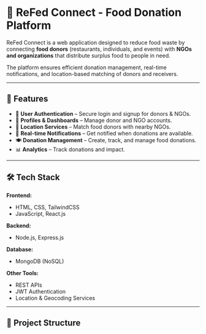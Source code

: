 # 🍴 ReFed Connect - Food Donation Platform  

ReFed Connect is a web application designed to reduce food waste by connecting **food donors** (restaurants, individuals, and events) with **NGOs and organizations** that distribute surplus food to people in need.  

The platform ensures efficient donation management, real-time notifications, and location-based matching of donors and receivers.  

---

## 🚀 Features  

- 👤 **User Authentication** – Secure login and signup for donors & NGOs.  
- 📝 **Profiles & Dashboards** – Manage donor and NGO accounts.  
- 📍 **Location Services** – Match food donors with nearby NGOs.  
- 🔔 **Real-time Notifications** – Get notified when donations are available.  
- 🍽 **Donation Management** – Create, track, and manage food donations.  
- 📊 **Analytics** – Track donations and impact.  

---

## 🛠 Tech Stack  

**Frontend:**  
- HTML, CSS, TailwindCSS  
- JavaScript, React.js  

**Backend:**  
- Node.js, Express.js  

**Database:**  
- MongoDB (NoSQL)  

**Other Tools:**  
- REST APIs  
- JWT Authentication  
- Location & Geocoding Services  

---

## 📂 Project Structure
